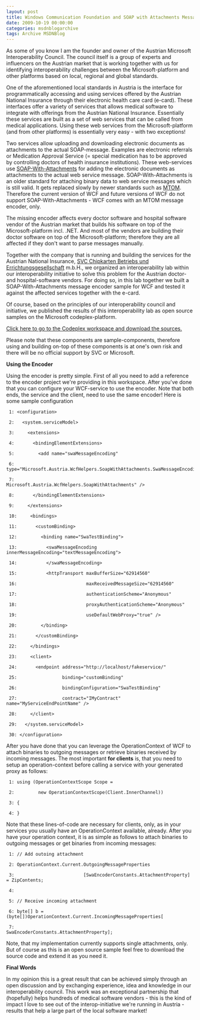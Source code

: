 ```yaml
---
layout: post
title: Windows Communication Foundation and SOAP with Attachments Message Encoder built in Interop-Lab with SVC (Sozialversicherungs-Chipkarten Betriebs- und Errichtungsgesellschaft m.b.H.))
date: 2009-10-19 00:00:00
categories: msdnblogarchive
tags: Archive MSDNBlog
---
```


As some of you know I am the founder and owner of the Austrian Microsoft Interoperability Council. The council itself is a group of experts and influencers on the Austrian market that is working together with us for identifying interoperability challenges between the Microsoft-platform and other platforms based on local, regional and global standards.

 One of the aforementioned local standards in Austria is the interface for programmatically accessing and using services offered by the Austrian National Insurance through their electronic health care card (e-card). These interfaces offer a variety of services that allows medical software to integrate with offerings from the Austrian National Insurance. Essentially these services are built as a set of web services that can be called from medical applications. Using these web services from the Microsoft-platform (and from other platforms) is essentially very easy - with two exceptions!

 Two services allow uploading and downloading electronic documents as attachments to the actual SOAP-message. Examples are electronic referrals or Medication Approval Service (= special medication has to be approved by controlling doctors of health insurance institutions). These web-services use [SOAP-With-Attachments](http://www.w3.org/TR/SOAP-attachments) for adding the electronic documents as attachments to the actual web service message. SOAP-With-Attachments is an older standard for attaching binary data to web service messages which is still valid. It gets replaced slowly by newer standards such as [MTOM](http://www.w3.org/TR/soap12-mtom/). Therefore the current version of WCF and future versions of WCF do not support SOAP-With-Attachments - WCF comes with an MTOM message encoder, only.

 The missing encoder affects every doctor software and hospital software vendor of the Austrian market that builds his software on top of the Microsoft-platform incl. .NET. And most of the vendors are building their doctor software on top of the Microsoft-platform; therefore they are all affected if they don't want to parse messages manually.

 Together with the company that is running and building the services for the Austrian National Insurance, [SVC Chipkarten Betriebs und Errichtungsgesellschaft](http://www.svc.co.at/) m.b.H., we organized an interoperability lab within our interoperability initiative to solve this problem for the Austrian doctor- and hospital-software vendors. For doing so, in this lab together we built a SOAP-With-Attachments message encoder sample for WCF and tested it against the affected services together with the e-card.

 Of course, based on the principles of our interoperability council and initiative, we published the results of this interoperability lab as open source samples on the Microsoft codeplex-platform. 

 [Click here to go to the Codeplex workspace and download the sources.](http://wcfswaencoder.codeplex.com/)

 Please note that these components are sample-components, therefore using and building on-top of these components is at one's own risk and there will be no official support by SVC or Microsoft.

 **Using the Encoder**

 Using the encoder is pretty simple. First of all you need to add a reference to the encoder project we're providing in this workspace. After you've done that you can configure your WCF-service to use the encoder. Note that both ends, the service and the client, need to use the same encoder! Here is some sample configuration

   
```
 1: <configuration>
```



```
 2:   <system.serviceModel>
```



```
 3:     <extensions>
```



```
 4:       <bindingElementExtensions>
```



```
 5:         <add name="swaMessageEncoding"
```



```
 6:              type="Microsoft.Austria.WcfHelpers.SoapWithAttachments.SwaMessageEncodingElement, 
```



```
 7:                    Microsoft.Austria.WcfHelpers.SoapWithAttachments" />
```



```
 8:       </bindingElementExtensions>
```



```
 9:     </extensions>
```



```
 10:     <bindings>
```



```
 11:       <customBinding>
```



```
 12:         <binding name="SwaTestBinding">
```



```
 13:           <swaMessageEncoding innerMessageEncoding="textMessageEncoding">
```



```
 14:           </swaMessageEncoding>
```



```
 15:           <httpTransport maxBufferSize="62914560"
```



```
 16:                          maxReceivedMessageSize="62914560"
```



```
 17:                          authenticationScheme="Anonymous"
```



```
 18:                          proxyAuthenticationScheme="Anonymous"
```



```
 19:                          useDefaultWebProxy="true" />
```



```
 20:         </binding>
```



```
 21:       </customBinding>
```



```
 22:     </bindings>
```



```
 23:     <client>
```



```
 24:       <endpoint address="http://localhost/fakeservice/"
```



```
 25:                 binding="customBinding"
```



```
 26:                 bindingConfiguration="SwaTestBinding"
```



```
 27:                 contract="IMyContract" name="MyServiceEndPointName" />
```



```
 28:     </client>
```



```
 29:   </system.serviceModel>
```



```
 30: </configuration>
```



After you have done that you can leverage the OperationContext of WCF to attach binaries to outgoing messages or retrieve binaries received by incoming messages. The most important **for clients** is, that you need to setup an operation-context before calling a service with your generated proxy as follows:





```
 1: using (OperationContextScope Scope = 
```



```
 2:         new OperationContextScope(Client.InnerChannel))
```



```
 3: {
```



```
 4: }
```



Note that these lines-of-code are necessary for clients, only, as in your services you usually have an OperationContext available, already. After you have your operation context, it is as simple as follows to attach binaries to outgoing messages or get binaries from incoming messages:





```
 1: // Add outoing attachment
```



```
 2: OperationContext.Current.OutgoingMessageProperties
```



```
 3:                          [SwaEncoderConstants.AttachmentProperty] = ZipContents;
```



```
 4:  
```



```
 5: // Receive incoming attachment
```



```
 6: byte[] b = (byte[])OperationContext.Current.IncomingMessageProperties[
```



```
 7:                                          SwaEncoderConstants.AttachmentProperty];
```



Note, that my implementation currently supports single attachments, only. But of course as this is an open source sample feel free to download the source code and extend it as you need it.


**Final Words**


In my opinion this is a great result that can be achieved simply through an open discussion and by exchanging experience, idea and knowledge in our interoperability council. This work was an exceptional partnership that (hopefully) helps hundreds of medical software vendors - this is the kind of impact I love to see out of the interop-initiative we're running in Austria - results that help a large part of the local software market!


